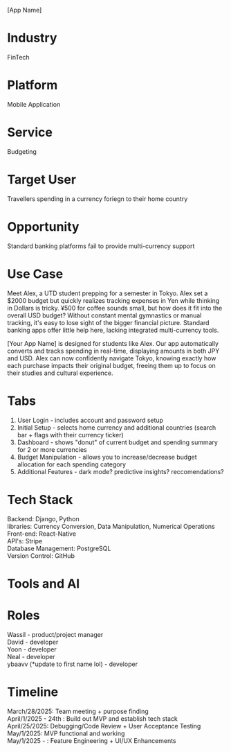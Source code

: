 [App Name]

# Industry
FinTech 
# Platform
Mobile Application 
# Service
Budgeting
# Target User
Travellers spending in a currency foriegn to their home country 
# Opportunity
Standard banking platforms fail to provide multi-currency support 

# Use Case 
Meet Alex, a UTD student prepping for a semester in Tokyo. Alex set a $2000 budget but quickly realizes tracking expenses in Yen while thinking in Dollars is tricky. ¥500 for coffee sounds small, but how does it fit into the overall USD budget? Without constant mental gymnastics or manual tracking, it's easy to lose sight of the bigger financial picture. Standard banking apps offer little help here, lacking integrated multi-currency tools.

[Your App Name] is designed for students like Alex. Our app automatically converts and tracks spending in real-time, displaying amounts in both JPY and USD. Alex can now confidently navigate Tokyo, knowing exactly how each purchase impacts their original budget, freeing them up to focus on their studies and cultural experience.


# Tabs
1) User Login - includes account and password setup
2) Initial Setup - selects home currency and additional countries (search bar + flags with their currency ticker)
3) Dashboard - shows "donut" of current budget and spending summary for 2 or more currencies 
4) Budget Manipulation - allows you to increase/decrease budget allocation for each spending category
5) Additional Features - dark mode? predictive insights? reccomendations? 

# Tech Stack
Backend: Django, Python    
libraries: Currency Conversion, Data Manipulation, Numerical Operations     
Front-end: React-Native  
API's: Stripe  
Database Management: PostgreSQL  
Version Control: GitHub   

# Tools and AI

# Roles 
Wassil - product/project manager  
David - developer   
Yoon - developer   
Neal - developer  
ybaavv (*update to first name lol) - developer  

# Timeline
March/28/2025: Team meeting + purpose finding   
April/1/2025 - 24th : Build out MVP and establish tech stack  
April/25/2025:  Debugging/Code Review + User Acceptance Testing  
May/1/2025: MVP functional and working  
May/1/2025 - : Feature Engineering + UI/UX Enhancements   






